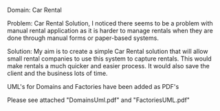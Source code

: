 Domain: Car Rental

Problem: Car Rental Solution, I noticed there seems to be a problem with manual rental application as it is harder to manage rentals when they are done through manual forms or paper-based systems.

Solution: My aim is to create a simple Car Rental solution that will allow small rental companies to use this system to capture rentals. This would make rentals a much quicker and easier process. It would also save the client and the business lots of time.

UML's for Domains and Factories have been added as PDF's

Please see attached "DomainsUml.pdf" and "FactoriesUML.pdf"
